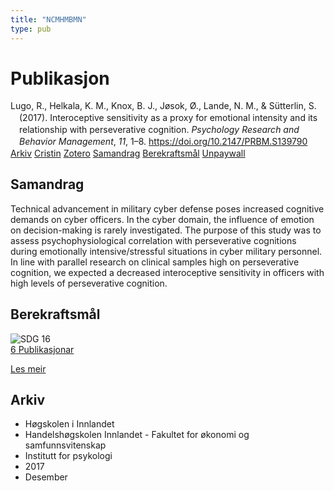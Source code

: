 ```yaml
---
title: "NCMHMBMN"
type: pub
---
```

<h1>Publikasjon</h1>
<article id="csl-bib-container-NCMHMBMN" class="csl-bib-container">
  <div class="csl-bib-body" style="line-height: 1.35; padding-left: 1em; text-indent:-1em;">
  <div class="csl-entry">Lugo, R., Helkala, K. M., Knox, B. J., J&#xF8;sok, &#xD8;., Lande, N. M., &amp; S&#xFC;tterlin, S. (2017). Interoceptive sensitivity as a proxy for emotional intensity and its relationship with perseverative cognition. <i>Psychology Research and Behavior Management</i>, <i>11</i>, 1&#x2013;8. <a href="https://doi.org/10.2147/PRBM.S139790">https://doi.org/10.2147/PRBM.S139790</a></div>
</div>
  <div class="csl-bib-buttons">
    <a href="#taxonomy-article-NCMHMBMN" class="csl-bib-button">Arkiv</a>
    <a href="https://app.cristin.no/results/show.jsf?id=1529200" alt="Cristin URL" class="csl-bib-button">Cristin</a>
    <a href="http://zotero.org/groups/5402882/items/NCMHMBMN" alt="Zotero URL" class="csl-bib-button">Zotero</a>
    <a href="#abstract-article-NCMHMBMN" class="csl-bib-button">Samandrag</a>
    <a href="#sdg-article-NCMHMBMN" class="csl-bib-button">Berekraftsmål</a>
    <a href="https://www.dovepress.com/getfile.php?fileID=39785" class="csl-bib-button">Unpaywall</a>
  </div>
  <div id="csl-bib-meta-container-NCMHMBMN"></div>
</article>
<div id="csl-bib-meta-NCMHMBMN" class="csl-bib-meta">
  <article id="abstract-article-NCMHMBMN" class="abstract-article">
    <h1>Samandrag</h1>
    Technical advancement in military cyber defense poses increased cognitive demands on cyber officers. In the cyber domain, the influence of emotion on decision-making is rarely investigated. The purpose of this study was to assess psychophysiological correlation with perseverative cognitions during emotionally intensive/stressful situations in cyber military personnel. In line with parallel research on clinical samples high on perseverative cognition, we expected a decreased interoceptive sensitivity in officers with high levels of perseverative cognition.
  </article>
  <article id="sdg-article-NCMHMBMN" class="sdg-article">
    <h1>Berekraftsmål</h1>
    <div class="sdg-container"><div id="sdg16" class="sdg"> <img src="{{< params subfolder >}}images/sdg/sdg16_no.png" class="image" alt="SDG 16"> <div class="sdg-overlay"> <a href="{{< params subfolder >}}no/archive/?sdg=16#archive" class="sdg-publication-count"><span>6</span> Publikasjonar</a> <p><a href="NA" class="sdg-read-more">Les meir</a></p> </div> </div></div>
  </article>
  <article id="taxonomy-article-NCMHMBMN" class="taxonomy-article">
    <h1>Arkiv</h1>
    <ul>
      <li>Høgskolen i Innlandet</li>
      <li>Handelshøgskolen Innlandet - Fakultet for økonomi og samfunnsvitenskap</li>
      <li>Institutt for psykologi</li>
      <li>2017</li>
      <li>Desember</li>
    </ul>
  </article>
</div>
